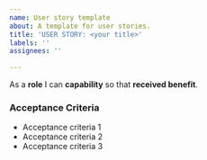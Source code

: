 ```yaml
---
name: User story template
about: A template for user stories.
title: 'USER STORY: <your title>'
labels: ''
assignees: ''

---
```


As a **role** I can **capability** so that **received benefit**.

### Acceptance Criteria

- Acceptance criteria 1
- Acceptance criteria 2
- Acceptance criteria 3

